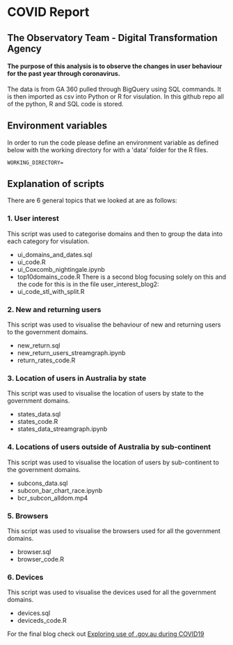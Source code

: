 # COVID Report 
## The Observatory Team - Digital Transformation Agency
#### The purpose of this analysis is to observe the changes in user behaviour for the past year through coronavirus.

The data is from GA 360 pulled through BigQuery using SQL commands. It is then imported as csv into Python or R for visulation. In this github repo all of the python, R and SQL code is stored.

## Environment variables

In order to run the code please define an environment variable as defined below with the working directory for with a 'data' folder for the R files.

`WORKING_DIRECTORY=`

## Explanation of scripts

There are 6 general topics that we looked at are as follows:

### 1. User interest
This script was used to categorise domains and then to group the data into each category for visulation. 
 - ui_domains_and_dates.sql
 - ui_code.R
 - ui_Coxcomb_nightingale.ipynb
 - top10domains_code.R
There is a second blog focusing solely on this and the code for this is in the file user_interest_blog2:
 - ui_code_stl_with_split.R

### 2. New and returning users
This script was used to visualise the behaviour of new and returning users to the government domains.
 - new_return.sql
 - new_return_users_streamgraph.ipynb
 - return_rates_code.R
 
### 3. Location of users in Australia by state
This script was used to visualise the location of users by state to the government domains.
 - states_data.sql
 - states_code.R
 - states_data_streamgraph.ipynb
 
### 4. Locations of users outside of Australia by sub-continent
This script was used to visualise the location of users by sub-continent to the government domains.
 - subcons_data.sql
 - subcon_bar_chart_race.ipynb
 - bcr_subcon_alldom.mp4
 
### 5. Browsers 
This script was used to visualise the browsers used for all the government domains.
 - browser.sql
 - browser_code.R
 
### 6. Devices
This script was used to visualise the devices used for all the government domains.
 - devices.sql
 - deviceds_code.R

For the final blog check out [Exploring use of .gov.au during COVID19](https://www.dta.gov.au/blogs/exploring-use-govau-during-covid-19)
